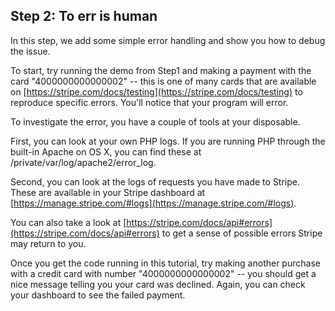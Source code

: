 ## Step 2: To err is human

In this step, we add some simple error handling and show you how to debug the issue.

To start, try running the demo from Step1 and making a payment with the card "4000000000000002" -- this is one of many cards that are available on [https://stripe.com/docs/testing](https://stripe.com/docs/testing) to reproduce specific errors.  You'll notice that your program will error.

To investigate the error, you have a couple of tools at your disposable.

First, you can look at your own PHP logs.  If you are running PHP through the built-in Apache on OS X, you can find these at /private/var/log/apache2/error_log.

Second, you can look at the logs of requests you have made to Stripe.  These are available in your Stripe dashboard at [https://manage.stripe.com/#logs](https://manage.stripe.com/#logs).

You can also take a look at [https://stripe.com/docs/api#errors](https://stripe.com/docs/api#errors) to get a sense of possible errors Stripe may return to you.

Once you get the code running in this tutorial, try making another purchase with a credit card with number "4000000000000002" -- you should get a nice message telling you your card was declined.  Again, you can check your dashboard to see the failed payment.

